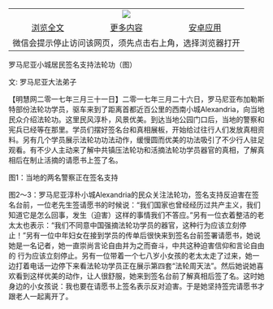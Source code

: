 

<table>
  <tr>
    <td align="center" colspan="3">
      <a href="https://github.com/ogate/ogate/blob/master/README.md"><img src="https://cloud.githubusercontent.com/assets/11880933/13434984/f430fae2-e012-11e5-814f-c2df1e82b247.jpg"/></a>
    </td>
  </tr>
  <tr>
    <td align="center">
      <a href="https://s3.ap-south-1.amazonaws.com/ogatem/oGate.htm?c815696&from=oNote">浏览全文</a>
    </td>
    <td align="center">
      <a href="https://s3.ap-south-1.amazonaws.com/ogatem/oGate.htm?from=oNote">更多内容</a>
    </td>
    <td align="center">
      <a href="https://raw.githubusercontent.com/ogate/up/master/ogate.apk">安卓应用</a>
    </td>
  </tr>
  <tr>
    <td align="center" colspan="3">
      微信会提示停止访问该网页，须先点击右上角，选择浏览器打开
    </td>
  </tr>
</table>    


罗马尼亚小城居民签名支持法轮功（图）


文: 罗马尼亚大法弟子




【明慧网二零一七年三月三十一日】二零一七年三月二十六日，罗马尼亚布加勒斯特部份法轮功学员，驱车来到了距离首都近百公里的西南小城Alexandria，向当地民众介绍法轮功。这里民风淳朴，风景优美。到达当地公园门口后，当地的警察和宪兵已经等在那里。学员们摆好签名台和真相展板，开始给过往行人们发放真相资料。另有几个学员展示法轮功功法动作，缓慢圆而优美的功法吸引了不少行人驻足观看。有不少人主动来了解中共镇压法轮功和活摘法轮功学员器官的真相，了解真相后在制止活摘的请愿书上签了名。

图1：当地的两名警察正在签名支持

图2～3：罗马尼亚淳朴小城Alexandria的民众关注法轮功，签名支持反迫害在签名台前，一位老先生签请愿书的时候说：“我们国家也曾经经历过共产主义，我们知道它是怎么回事，发生（迫害）这样的事情我们不答应。”另有一位衣着整洁的老太太也表示：“我们不同意中国强摘法轮功学员的器官，这种行为应该立刻停止！”另有一位中年妇女在接到学员的传单后很快来到签名台前签署请愿书，她说她是一名记者，她一直崇尚言论自由并为之而奋斗，中共这种迫害信仰和言论自由的 行为应该立刻停止。另有一位带着一个七八岁小女孩的老太太走了过来，她一边打着电话一边停下来看法轮功学员正在展示第四套“法轮周天法”。然后她说她喜欢看到这样优美的动作，让人很舒服，她来到签名台前了解真相后签了名。这时她身边的小女孩说：我也要在请愿书上签名表示反对迫害。于是她坚持签完请愿书才跟老人一起离开了。


